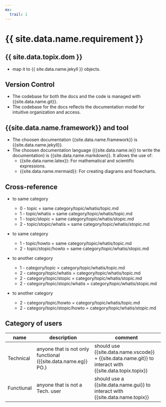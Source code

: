 ```yaml
---
mx:
  trail: 1
---
```




# {{ site.data.name.requirement }}


## {{ site.data.topix.dom }}
- map it to {{ site.data.name.jekyll }} objects.

## Version Control
- The codebase for both the docs and the code is managed with {{site.data.name.git}}.
- The codebase for the docs reflects the documentation model for intuitive organization and access.

## {{site.data.name.framework}} and tool
- The choosen documentation {{site.data.name.framework}} is {{site.data.name.jekyll}}.
- The choosen documentation language ({{site.data.name.ie}} to write the documentation) is {{site.data.name.markdown}}. It allows the use of:
  - {{site.data.name.latex}}:   For mathematical and scientific expressions.
  - {{site.data.name.mermaid}}: For creating diagrams and flowcharts.

## Cross-reference
- to same category
  - 0 - topic                = same category/topic/whatis/topic.md
  - 1 - topic/whatis         = same category/topic/whatis/topic.md
  - 1 - topic/stopic         = same category/topic/whatis/stopic.md
  - 2 - topic/stopic/whatis  = same category/topic/whatis/stopic.md

- to same category
  - 1 - topic/howto           = same category/topic/whatis/topic.md
  - 2 - topic/stopic/howto    = same category/topic/whatis/stopic.md

- to another category
  - 1 - category/topic                = category/topic/whatis/topic.md
  - 2 - category/topic/whatis         = category/topic/whatis/topic.md
  - 2 - category/topic/stopic         = category/topic/whatis/stopic.md
  - 2 - category/topic/stopic/whatis  = category/topic/whatis/stopic.md

- to another category
  - 2 - category/topic/howto          = category/topic/whatis/topic.md
  - 2 - category/topic/stopic/howto   = category/topic/whatis/stopic.md


## Category of users

|name|description|comment|
|-|-|-|
|Technical|anyone that is not only functional ({{site.data.name.eg}} PO.)|should use {{site.data.name.vscode}} + {{site.data.name.git}} to interact with {{site.data.topix.topix}}|
|Functiunal|anyone that is not a Tech. user|should use a {{site.data.name.gui}} to interact with {{site.data.name.topix}}|

<br>

